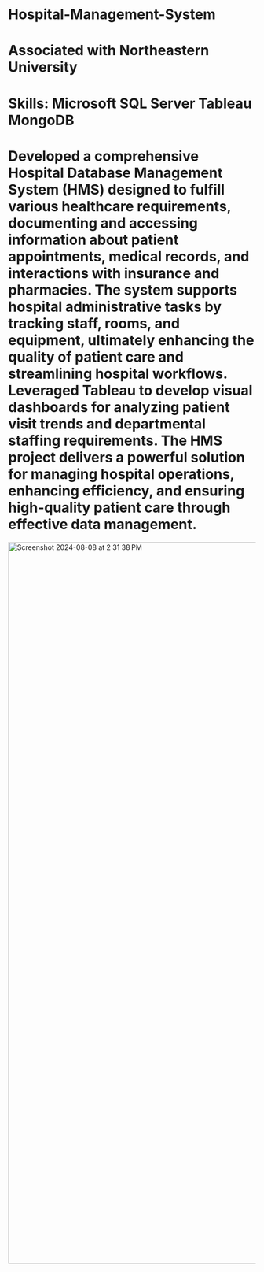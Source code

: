 # Hospital-Management-System
# Associated with Northeastern University
# Skills: Microsoft SQL Server Tableau MongoDB
# Developed a comprehensive Hospital Database Management System (HMS) designed to fulfill various healthcare requirements, documenting and accessing information about patient appointments, medical records, and interactions with insurance and pharmacies. The system supports hospital administrative tasks by tracking staff, rooms, and equipment, ultimately enhancing the quality of patient care and streamlining hospital workflows. Leveraged Tableau to develop visual dashboards for analyzing patient visit trends and departmental staffing requirements. The HMS project delivers a powerful solution for managing hospital operations, enhancing efficiency, and ensuring high-quality patient care through effective data management. 
<img width="1466" alt="Screenshot 2024-08-08 at 2 31 38 PM" src="https://github.com/user-attachments/assets/6f12dde3-922d-47fe-b1b8-5355adf961b0">
